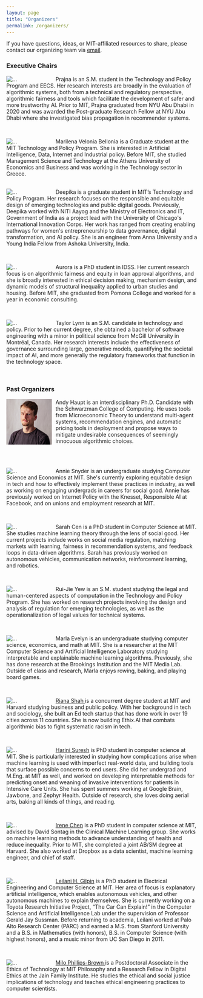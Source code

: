 ```yaml
---
layout: page
title: "Organizers"
permalink: /organizers/
---
```


If you have questions, ideas, or MIT-affiliated resources to share, please contact our organizing team via [email](mailto:ai-ethics-admin@mit.edu).

### Executive Chairs

<p>
<img src="/assets/headshots/prajna.jpeg" alt="..." class="float-left mr-2" width="120px" style="float: left; margin-right: 10px;">
Prajna is an S.M. student in the Technology and Policy Program and EECS. Her research interests are broadly in the evaluation of algorithmic systems, both from a technical and regulatory perspective, algorithmic fairness and tools which facilitate the development of safer and more trustworthy AI. Prior to MIT, Prajna graduated from NYU Abu Dhabi in 2020 and was awarded the Post-graduate Research Fellow at NYU Abu Dhabi where she investigated bias propagation in recommender systems.
</p>

<br>

<p>
<img src="/assets/headshots/marilena.jpeg" alt="..." class="float-left mr-2" width="120px" style="float: left; margin-right: 10px;">
Marilena Velonia Bellonia is a Graduate student at the MIT Technology and Policy Program. She is interested in Artificial Intelligence, Data, Internet and Industrial policy. Before MIT, she studied Management Science and Technology at the Athens University of Economics and Business and was working in the Technology sector in Greece.

<p>


<br>


<img src="/assets/headshots/deepika.jpeg" alt="..." class="float-left mr-2" width="120px" style="float: left; margin-right: 10px;">
Deepika is a graduate student in MIT’s Technology and Policy Program. Her research focuses on the responsible and equitable design of emerging technologies and public digital goods. Previously, Deepika worked with NITI Aayog and the Ministry of Electronics and IT, Government of India as a project lead with the University of Chicago's International Innovation Corps. Her work has ranged from creating enabling pathways for women's entrepreneurship to data governance, digital transformation, and AI policy. She is an engineer from Anna University and a Young India Fellow from Ashoka University, India.
  
</p>

<br>

<p>
<img src="/assets/headshots/aurora.jpeg" alt="..." class="float-left mr-2" width="120px" style="float: left; margin-right: 10px;">
Aurora is a PhD student in IDSS. Her current research focus is on algorithmic fairness and equity in loan approval algorithms, and she is broadly interested in ethical decision making, mechanism design, and dynamic models of structural inequality applied to urban studies and housing. Before MIT, she graduated from Pomona College and worked for a year in economic consulting.
  
</p>

<br>

<p>
<img src="/assets/headshots/Taylor.jpeg" alt="..." class="float-left mr-2" width="120px" style="float: left; margin-right: 10px;"> 
Taylor Lynn is an S.M. candidate in technology and policy. Prior to her current degree, she obtained a bachelor of software engineering with a minor in political science from McGill University in Montréal, Canada. Her research interests include the effectiveness of governance surrounding large, generative models, quantifying the societal impact of AI, and more generally the regulatory frameworks that function in the technology space.



</p>

<br>


### Past Organizers

<p>
<img src="/assets/headshots/andy.png" alt="..." class="float-left mr-2" width="120px" style="float: left; margin-right: 10px;">
Andy Haupt is an interdisciplinary Ph.D. Candidate with the Schwarzman College of Computing. He uses tools from Microeconomic Theory to understand multi-agent systems, recommendation engines, and automatic pricing tools in deployment and propose ways to mitigate undesirable consequences of seemingly innocuous algorithmic choices.
</p>

<br>



<br>
<p>
<img src="/assets/headshots/Annie.jpg" alt="..." class="float-left mr-2" width="120px" style="float: left; margin-right: 10px;">
Annie Snyder is an undergraduate studying Computer Science and Economics at MIT. She's currently exploring equitable design in tech and how to effectively implement these practices in industry, as well as working on engaging undergrads in careers for social good. Annie has previously worked on Internet Policy with the Knesset, Responsible AI at Facebook, and on unions and employment research at MIT. 
</p>



<br>

<p>
<img src="/assets/headshots/sarah.JPG" alt="..." class="float-left mr-2" width="120px" style="float: left; margin-right: 10px;">
Sarah Cen is a PhD student in Computer Science at MIT. She studies machine learning theory through the lens of social good. Her current projects include works on social media regulation, matching markets with learning, fairness in recommendation systems, and feedback loops in data-driven algorithms. Sarah has previously worked on autonomous vehicles, communication networks, reinforcement learning, and robotics.
</p>

<br>

<p>
<img src="/assets/headshots/rui-jie.jpeg" alt="..." class="float-left mr-2" width="120px" style="float: left; margin-right: 10px;">
Rui-Jie Yew is an S.M. student studying the legal and human-centered aspects of computation in the Technology and Policy Program. She has worked on research projects involving the design and analysis of regulation for emerging technologies, as well as the operationalization of legal values for technical systems.
</p>


<br>

<p>
<img src="/assets/headshots/marla.png" alt="..." class="float-left mr-2" width="120px" style="float: left; margin-right: 10px;">
Marla Evelyn is an undergraduate studying computer science, economics, and math at MIT. She is a researcher at the MIT Computer Science and Artificial Intelligence Laboratory studying interpretable and explainable machine learning algorithms. Previously, she has done research at the Brookings Institution and the MIT Media Lab. Outside of class and research, Marla enjoys rowing, baking, and playing board games. 
</p>

<br>

<p>
<img src="/assets/headshots/riana.jpg" alt="..." class="float-left mr-2" width="120px" style="float: left; margin-right: 10px;">
<a href="https://www.rianabshah.com/"> Riana Shah </a> is a concurrent degree student at MIT and Harvard studying business and public policy. With her background in tech and sociology, she built an Ed tech startup that has done work in over 19 cities across 11 countries. She is now building Ethix.AI that combats algorithmic bias to fight systematic racism in tech.
</p>

<br>

<p>
<img src="/assets/headshots/harini.jpg" alt="..." class="float-left mr-2" width="120px" style="float: left; margin-right: 10px;">
<a href="http://harinisuresh.com/">Harini Suresh</a> is PhD student in computer science at MIT. She is particularly interested in studying how complications arise when machine learning is used with imperfect real-world data, and building tools that surface possible concerns to end users. She did her undergrad and M.Eng. at MIT as well, and worked on developing interpretable methods for predicting onset and weaning of invasive interventions for patients in Intensive Care Units. She has spent summers working at Google Brain, Jawbone, and Zephyr Health. Outside of research, she loves doing aerial arts, baking all kinds of things, and reading.
</p>

<br>

<p>
<img src="/assets/headshots/irene.jpg" alt="..." class="float-left mr-2" width="120px" style="float: left; margin-right: 10px;">
<a href="http://irenechen.net">Irene Chen</a> is a PhD student in computer science at MIT, advised by David Sontag in the Clinical Machine Learning group. She works on machine learning methods to advance understanding of health and reduce inequality. Prior to MIT, she completed a joint AB/SM degree at Harvard. She also worked at Dropbox as a data scientist, machine learning engineer, and chief of staff.
</p>

<br>
<p>
<img src="/assets/headshots/leilani.jpg" alt="..." class="float-left mr-2" width="120px" style="float: left; margin-right: 10px;">
<a href="http://people.csail.mit.edu/lgilpin/">Leilani H. Gilpin</a> is a PhD student in Electrical Engineering and Computer Science at MIT.  Her area of focus is explanatory artificial intelligence, which enables autonomous vehicles, and other autonomous machines to explain themselves. She is currently working on a Toyota Research Initiative Project, “The Car Can Explain!” in the Computer Science and Artificial Intelligence Lab under the supervision of Professor Gerald Jay Sussman.  Before returning to academia, Leilani worked at Palo Alto Research Center (PARC) and earned a M.S. from Stanford University and a  B.S. in Mathematics (with honors), B.S. in Computer Science (with highest honors), and a music minor from UC San Diego in 2011. 
</p>

<br>

<p>
<img src="/assets/headshots/milo.png" alt="..." class="float-left mr-2" width="120px" style="float: left; margin-right: 10px;">
<a href="http://www.milopb.com/"> Milo Phillips-Brown </a> is a Postdoctoral Associate in the Ethics of Technology at MIT Philosophy and a Research Fellow in Digital Ethics at the Jain Family Institute. He studies the ethical and social justice implications of technology and teaches ethical engineering practices to computer scientists.
</p>

<br>
